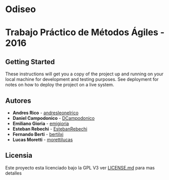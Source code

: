 # Odiseo

# Trabajo Práctico de Métodos Ágiles - 2016

## Getting Started

These instructions will get you a copy of the project up and running on your local machine for development and testing purposes. See deployment for notes on how to deploy the project on a live system.

## Autores

* **Andres Rico** - [andresleonelrico](https://github.com/andresleonelrico)
* **Daniel Campodonico** - [DCampodonico](https://github.com/DCampodonico)
* **Emiliano Gioria** - [emigioria](https://github.com/emigioria)
* **Esteban Rebechi** - [EstebanRebechi](https://github.com/EstebanRebechi)
* **Fernando Berti** - [bertilxi](https://github.com/bertilxi)
* **Lucas Moretti** - [morettilucas](https://github.com/morettilucas)

## Licensia

Este proyecto esta licenciado bajo la GPL V3 ver [LICENSE.md](LICENSE.md) para mas detalles 
